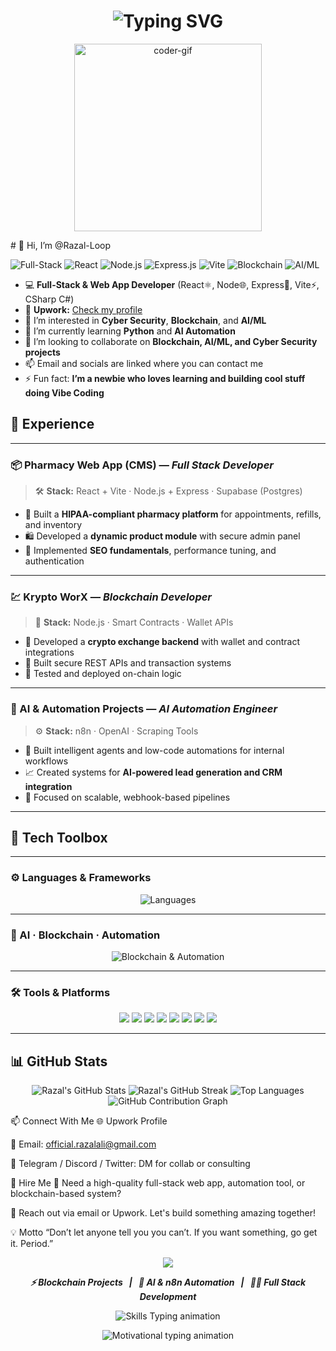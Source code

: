 <h1 align="center">
  <img src="https://readme-typing-svg.herokuapp.com?font=Fira+Code&duration=3000&pause=1000&color=00F2EA&center=true&vCenter=true&width=500&lines=👋+Hi%2C+I'm+Razal-Loop;Full-Stack+%7C+AI%2FML+%7C+Blockchain+Dev;Learning+Cybersecurity+%7C+Automation;Vibe+Coder+on+a+Journey+🚀;Launching+a+new+service+soon+🚧;Stay+tuned!+A+big+project+is+coming+💥" alt="Typing SVG" />
</h1>

<p align="center">
  <img src="https://media.giphy.com/media/qgQUggAC3Pfv687qPC/giphy.gif" width="300px" alt="coder-gif">
</p>
# 👋 Hi, I’m @Razal-Loop  

![Full-Stack](https://img.shields.io/badge/Full--Stack-Developer-blue?style=flat-square) 
![React](https://img.shields.io/badge/React-⚛️-blue?style=flat-square) 
![Node.js](https://img.shields.io/badge/Node.js-🌐-green?style=flat-square) 
![Express.js](https://img.shields.io/badge/Express-🚀-black?style=flat-square) 
![Vite](https://img.shields.io/badge/Vite-⚡-purple?style=flat-square) 
![Blockchain](https://img.shields.io/badge/Blockchain-🔗-gray?style=flat-square) 
![AI/ML](https://img.shields.io/badge/AI%2FML-🤖-yellow?style=flat-square)

- 💻 **Full-Stack & Web App Developer** (React⚛️, Node🌐, Express🚀, Vite⚡, CSharp C#)  
- 🔗 **Upwork:** [Check my profile](https://www.upwork.com/freelancers/~01be37a636d42a689e?mp_source=share)  
- 👀 I’m interested in **Cyber Security**, **Blockchain**, and **AI/ML**  
- 🌱 I’m currently learning **Python** and **AI Automation**  
- 💞️ I’m looking to collaborate on **Blockchain, AI/ML, and Cyber Security projects**  
- 📫 Email and socials are linked where you can contact me  
- ⚡ Fun fact: **I’m a newbie who loves learning and building cool stuff doing Vibe Coding**  

## 💼 Experience

---

### 📦 Pharmacy Web App (CMS) — *Full Stack Developer*  
> 🛠 **Stack:** React + Vite · Node.js + Express · Supabase (Postgres) 

- 🏥 Built a **HIPAA-compliant pharmacy platform** for appointments, refills, and inventory  
- 🛍 Developed a **dynamic product module** with secure admin panel  
- 🚀 Implemented **SEO fundamentals**, performance tuning, and authentication

---

### 💹 Krypto WorX — *Blockchain Developer*  
> 🔐 **Stack:** Node.js · Smart Contracts · Wallet APIs

- 💱 Developed a **crypto exchange backend** with wallet and contract integrations  
- 📡 Built secure REST APIs and transaction systems  
- 🧪 Tested and deployed on-chain logic

---

### 🤖 AI & Automation Projects — *AI Automation Engineer*  
> ⚙️ **Stack:** n8n · OpenAI · Scraping Tools

- 🤖 Built intelligent agents and low-code automations for internal workflows  
- 📈 Created systems for **AI-powered lead generation and CRM integration**  
- 🔄 Focused on scalable, webhook-based pipelines

---

## 🧰 Tech Toolbox

---

### ⚙️ Languages & Frameworks  
<p align="center">
  <img src="https://skillicons.dev/icons?i=js,ts,react,next,nodejs,express,vite,html,css,tailwind,bootstrap,python,java,cpp&theme=light" alt="Languages" />
</p>

---

### 🧠 AI · Blockchain · Automation  
<p align="center">
  <img src="https://skillicons.dev/icons?i=web3,solidity,mongodb,postgres,docker,git,github&theme=light" alt="Blockchain & Automation" />
</p>

---

### 🛠 Tools & Platforms  
<p align="center">
  <img src="https://img.shields.io/badge/n8n-Automation-red?style=flat-square&logo=n8n&logoColor=white" />
  <img src="https://img.shields.io/badge/OpenAI-AI-412991?style=flat-square&logo=openai&logoColor=white" />
  <img src="https://img.shields.io/badge/Firebase-Backend-yellow?style=flat-square&logo=firebase&logoColor=black" />
  <img src="https://img.shields.io/badge/Supabase-Postgres-3FCF8E?style=flat-square&logo=supabase&logoColor=white" />
  <img src="https://img.shields.io/badge/Vercel-Hosting-black?style=flat-square&logo=vercel&logoColor=white" />
  <img src="https://img.shields.io/badge/Netlify-Deploy-00C7B7?style=flat-square&logo=netlify&logoColor=white" />
  <img src="https://img.shields.io/badge/Framer-Design-0A0A23?style=flat-square&logo=framer&logoColor=white" />
  <img src="https://img.shields.io/badge/VS%20Code-Editor-007ACC?style=flat-square&logo=visual-studio-code&logoColor=white" />
</p>

---



## 📊 GitHub Stats

<p align="center">
  <img src="https://github-readme-stats.vercel.app/api?username=Razal-Loop&show_icons=true&theme=tokyonight&hide_title=true" alt="Razal's GitHub Stats" />
  <img src="https://github-readme-streak-stats.herokuapp.com?user=Razal-Loop&theme=tokyonight_duo" alt="Razal's GitHub Streak" />
  <img src="https://github-readme-stats.vercel.app/api/top-langs/?username=Razal-Loop&layout=compact&theme=tokyonight" alt="Top Languages" />
  <img src="https://github-profile-summary-cards.vercel.app/api/cards/profile-details?username=Razal-Loop&theme=tokyonight" alt="GitHub Contribution Graph" />
</p>


📫 Connect With Me
🌐 Upwork Profile

📧 Email: official.razalali@gmail.com

💬 Telegram / Discord / Twitter: DM for collab or consulting

💸 Hire Me
🔧 Need a high-quality full-stack web app, automation tool, or blockchain-based system?

📩 Reach out via email or Upwork. Let's build something amazing together!

💡 Motto
“Don’t let anyone tell you you can’t. If you want something, go get it. Period.”

<p align="center">
  <img src="https://capsule-render.vercel.app/api?type=waving&color=0:00F2EA,100:000000&height=120&section=footer&text=Thanks%20for%20visiting!&fontColor=ffffff"/>
</p>

<p align="center">
  <b><i>⚡ Blockchain Projects &nbsp; | &nbsp; 🤖 AI & n8n Automation &nbsp; | &nbsp; 🧑‍💻 Full Stack Development</i></b>
</p>

<p align="center">
  <img src="https://readme-typing-svg.demolab.com?font=Fira+Code&weight=500&size=28&pause=1000&color=00F2EA&center=true&vCenter=true&multiline=true&width=600&lines=Building+secure+Blockchain+dApps;Automating+tasks+with+AI+%26+n8n;Crafting+end-to-end+web+experiences" alt="Skills Typing animation" />
</p>

<p align="center">
  <img src="https://readme-typing-svg.demolab.com?font=Courier+Prime&duration=4000&pause=1000&color=FFFFFF&center=true&vCenter=true&width=650&lines=Stay+curious+%F0%9F%8C%9F+Keep+building.;Every+line+of+code+is+a+step+towards+mastery.;Learn%2C+Build%2C+Repeat+%E2%9C%A8;Your+future+self+will+thank+you+for+starting+today." alt="Motivational typing animation" />
</p>

